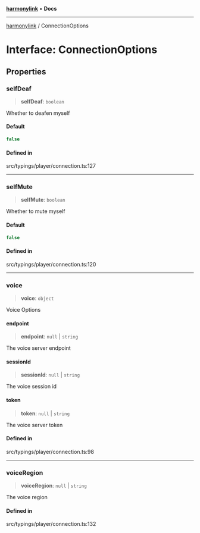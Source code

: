 [**harmonylink**](../README.md) • **Docs**

***

[harmonylink](../globals.md) / ConnectionOptions

# Interface: ConnectionOptions

## Properties

### selfDeaf

> **selfDeaf**: `boolean`

Whether to deafen myself

#### Default

```ts
false
```

#### Defined in

src/typings/player/connection.ts:127

***

### selfMute

> **selfMute**: `boolean`

Whether to mute myself

#### Default

```ts
false
```

#### Defined in

src/typings/player/connection.ts:120

***

### voice

> **voice**: `object`

Voice Options

#### endpoint

> **endpoint**: `null` \| `string`

The voice server endpoint

#### sessionId

> **sessionId**: `null` \| `string`

The voice session id

#### token

> **token**: `null` \| `string`

The voice server token

#### Defined in

src/typings/player/connection.ts:98

***

### voiceRegion

> **voiceRegion**: `null` \| `string`

The voice region

#### Defined in

src/typings/player/connection.ts:132
